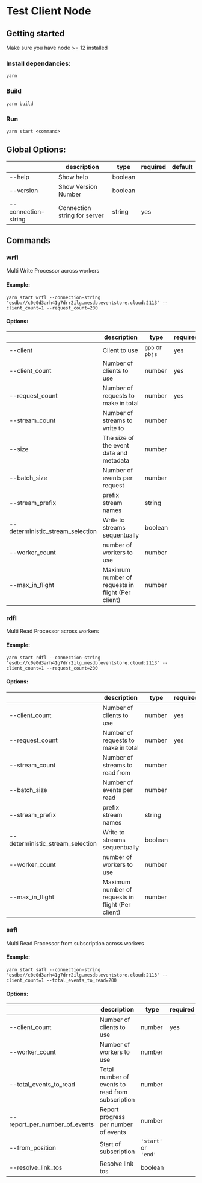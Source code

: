 # Test Client Node

## Getting started

Make sure you have node >= 12 installed

### Install dependancies:

```
yarn
```

### Build

```
yarn build
```

### Run

```
yarn start <command>
```

## Global Options:

|                         | description                   | type    | required | default |
| ----------------------- | ----------------------------- | ------- | -------- | ------- |
| --help                  | Show help                     | boolean |          |         |
| --version               | Show Version Number           | boolean |          |         |
| --connection-string     | Connection string for server  | string  | yes      |         |

## Commands

### wrfl

Multi Write Processor across workers

#### Example:

```
yarn start wrfl --connection-string "esdb://c0e0d3arh41g7drr2ilg.mesdb.eventstore.cloud:2113" --client_count=1 --request_count=200
```

#### Options:

|                                  | description                                       | type            | required | default       |
| -------------------------------- | ------------------------------------------------- | --------------- | -------- | ------------- |
| --client                         | Client to use                                     | `gpb` or `pbjs` | yes      | `gpb`         |
| --client_count                   | Number of clients to use                          | number          | yes      |               |
| --request_count                  | Number of requests to make in total               | number          | yes      |               |
| --stream_count                   | Number of streams to write to                     | number          |          | 1000          |
| --size                           | The size of the event data and metadata           | number          |          | 256           |
| --batch_size                     | Number of events per request                      | number          |          | 1             |
| --stream_prefix                  | prefix stream names                               | string          |          |               |
| --deterministic_stream_selection | Write to streams sequentually                     | boolean         |          | false         |
| --worker_count                   | number of workers to use                          | number          |          | cpu count - 1 |
| --max_in_flight                  | Maximum number of requests in flight (Per client) | number          |          | Infinity      |

### rdfl

Multi Read Processor across workers

#### Example:

```
yarn start rdfl --connection-string "esdb://c0e0d3arh41g7drr2ilg.mesdb.eventstore.cloud:2113" --client_count=1 --request_count=200
```

#### Options:

|                                  | description                                       | type    | required | default       |
| -------------------------------- | ------------------------------------------------- | ------- | -------- | ------------- |
| --client_count                   | Number of clients to use                          | number  | yes      |               |
| --request_count                  | Number of requests to make in total               | number  | yes      |               |
| --stream_count                   | Number of streams to read from                    | number  |          | 1000          |
| --batch_size                     | Number of events per read                         | number  |          | 1             |
| --stream_prefix                  | prefix stream names                               | string  |          |               |
| --deterministic_stream_selection | Write to streams sequentually                     | boolean |          | false         |
| --worker_count                   | number of workers to use                          | number  |          | cpu count - 1 |
| --max_in_flight                  | Maximum number of requests in flight (Per client) | number  |          | Infinity      |

### safl

Multi Read Processor from subscription across workers

#### Example:

```
yarn start safl --connection-string "esdb://c0e0d3arh41g7drr2ilg.mesdb.eventstore.cloud:2113" --client_count=1 --total_events_to_read=200
```

#### Options:

|                               | description                                      | type                 | required | default       |
| ----------------------------- | ------------------------------------------------ | -------------------- | -------- | ------------- |
| --client_count                | Number of clients to use                         | number               | yes      |               |
| --worker_count                | Number of workers to use                         | number               |          | cpu count - 1 |
| --total_events_to_read        | Total number of events to read from subscription | number               |          | 1000          |
| --report_per_number_of_events | Report progress per number of events             | number               |          | 1000          |
| --from_position               | Start of subscription                            | `'start'` or `'end'` |          | `'start'`     |
| --resolve_link_tos            | Resolve link tos                                 | boolean              |          | false         |
